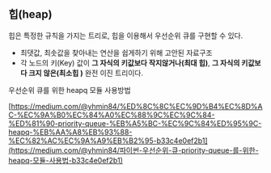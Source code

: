 ## 힙(heap)

힙은 특정한 규칙을 가지는 트리로, 힙을 이용해서 우선순위 큐를 구현할 수 있다.

- 최댓값, 최솟값을 찾아내는 연산을 쉽게하기 위해 고안된 자료구조
- 각 노드의 키(Key) 값이 **그 자식의 키값보다 작지않거나(최대 힙)**, **그 자식의 키값보다 크지 않은(최소힙 )** 완전 이진 트리이다.



우선순위 큐를 위한 heapq 모듈 사용방법

[https://medium.com/@yhmin84/%ED%8C%8C%EC%9D%B4%EC%8D%AC-%EC%9A%B0%EC%84%A0%EC%88%9C%EC%9C%84-%ED%81%90-priority-queue-%EB%A5%BC-%EC%9C%84%ED%95%9C-heapq-%EB%AA%A8%EB%93%88-%EC%82%AC%EC%9A%A9%EB%B2%95-b33c4e0ef2b1](https://medium.com/@yhmin84/파이썬-우선순위-큐-priority-queue-를-위한-heapq-모듈-사용법-b33c4e0ef2b1)

